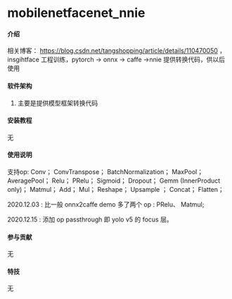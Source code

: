 # mobilenetfacenet_nnie

#### 介绍
相关博客： https://blog.csdn.net/tangshopping/article/details/110470050 ，insgihtface 工程训练，pytorch -> onnx -> caffe ->nnie
提供转换代码，供以后使用

#### 软件架构
1. 主要是提供模型框架转换代码


#### 安装教程

无
#### 使用说明

支持op:
Conv；
ConvTranspose；
BatchNormalization；
MaxPool；
AveragePool；
Relu；
PRelu；
Sigmoid；
Dropout；
Gemm (InnerProduct only)；
Matmul；
Add；
Mul；
Reshape；
Upsample ；
Concat；
Flatten；

2020.12.03 : 比一般 onnx2caffe demo 多了两个 op : PRelu、 Matmul;

2020.12.15 : 添加 op passthrough 即 yolo v5 的 focus 层。
#### 参与贡献

无


#### 特技

无
